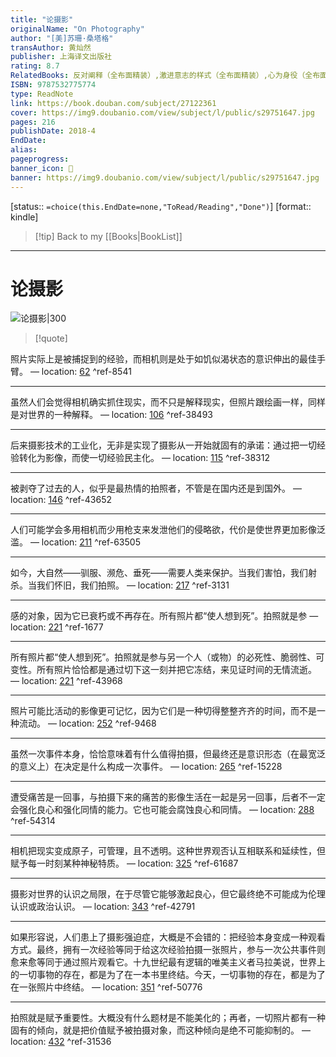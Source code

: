 ```yaml
---
title: "论摄影"
originalName: "On Photography"
author: "[美]苏珊·桑塔格"
transAuthor: 黄灿然
publisher: 上海译文出版社
rating: 8.7
RelatedBooks: 反对阐释（全布面精装）,激进意志的样式（全布面精装）,心为身役（全布面精装）,重点所在（全布面精装）,明室,霍克尼论摄影（增订本）,视觉艺术的现象学,另一种讲述的方式,重生（全布面精装）,同时（全布面精装）
ISBN: 9787532775774
type: ReadNote
link: https://book.douban.com/subject/27122361
cover: https://img9.doubanio.com/view/subject/l/public/s29751647.jpg
pages: 216
publishDate: 2018-4
EndDate:
alias:
pageprogress:
banner_icon: 📖
banner: https://img9.doubanio.com/view/subject/l/public/s29751647.jpg
---
```

[status:: `=choice(this.EndDate=none,"ToRead/Reading","Done")`]
[format:: kindle]

>[!tip] Back to my [[Books|BookList]]

---
# 论摄影

![论摄影|300](https://img9.doubanio.com/view/subject/l/public/s29751647.jpg)

>[!quote]

照片实际上是被捕捉到的经验，而相机则是处于如饥似渴状态的意识伸出的最佳手臂。 — location: [62]() ^ref-8541

---
虽然人们会觉得相机确实抓住现实，而不只是解释现实，但照片跟绘画一样，同样是对世界的一种解释。 — location: [106]() ^ref-38493

---
后来摄影技术的工业化，无非是实现了摄影从一开始就固有的承诺：通过把一切经验转化为影像，而使一切经验民主化。 — location: [115]() ^ref-38312

---
被剥夺了过去的人，似乎是最热情的拍照者，不管是在国内还是到国外。 — location: [146]() ^ref-43652

---
人们可能学会多用相机而少用枪支来发泄他们的侵略欲，代价是使世界更加影像泛滥。 — location: [211]() ^ref-63505

---
如今，大自然——驯服、濒危、垂死——需要人类来保护。当我们害怕，我们射杀。当我们怀旧，我们拍照。 — location: [217]() ^ref-3131

---
感的对象，因为它已衰朽或不再存在。所有照片都“使人想到死”。拍照就是参 — location: [221]() ^ref-1677

---
所有照片都“使人想到死”。拍照就是参与另一个人（或物）的必死性、脆弱性、可变性。所有照片恰恰都是通过切下这一刻并把它冻结，来见证时间的无情流逝。 — location: [221]() ^ref-43968

---
照片可能比活动的影像更可记忆，因为它们是一种切得整整齐齐的时间，而不是一种流动。 — location: [252]() ^ref-9468

---
虽然一次事件本身，恰恰意味着有什么值得拍摄，但最终还是意识形态（在最宽泛的意义上）在决定是什么构成一次事件。 — location: [265]() ^ref-15228

---
遭受痛苦是一回事，与拍摄下来的痛苦的影像生活在一起是另一回事，后者不一定会强化良心和强化同情的能力。它也可能会腐蚀良心和同情。 — location: [288]() ^ref-54314

---
相机把现实变成原子，可管理，且不透明。这种世界观否认互相联系和延续性，但赋予每一时刻某种神秘特质。 — location: [325]() ^ref-61687

---
摄影对世界的认识之局限，在于尽管它能够激起良心，但它最终绝不可能成为伦理认识或政治认识。 — location: [343]() ^ref-42791

---
如果形容说，人们患上了摄影强迫症，大概是不会错的：把经验本身变成一种观看方式。最终，拥有一次经验等同于给这次经验拍摄一张照片，参与一次公共事件则愈来愈等同于通过照片观看它。十九世纪最有逻辑的唯美主义者马拉美说，世界上的一切事物的存在，都是为了在一本书里终结。今天，一切事物的存在，都是为了在一张照片中终结。 — location: [351]() ^ref-50776

---
拍照就是赋予重要性。大概没有什么题材是不能美化的；再者，一切照片都有一种固有的倾向，就是把价值赋予被拍摄对象，而这种倾向是绝不可能抑制的。 — location: [432]() ^ref-31536
